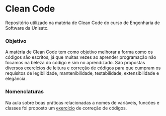 # Clean Code

Repositório utilizado na matéria de Clean Code do curso de Engenharia de Software da Unisatc.

### Objetivo

A matéria de Clean Code tem como objetivo melhorar a forma como os códigos são escritos, já que muitas vezes ao aprender programação não focamos na beleza do código e sim no aprendizado. São propostas diversos exercícios de leitura e correção de códigos para que cumpram os requisitos de legibilidade, mantenibilidade, testabilidade, extensibilidade e elegância.

### Nomenclaturas

Na aula sobre boas práticas relacionadas a nomes de variáveis, funcões e classes foi proposto um [exercício](https://gitlab.com/professor-rvenson/cleancode-2025-1/-/blob/main/exercicios/exercicio-nomes_significativos.md?ref_type=heads&plain=0) de correção de códigos.

<script src="https://gist.github.com/ardnaile/caa8c1cbf13ef6ea59de7e7266d46279.js"></script>
